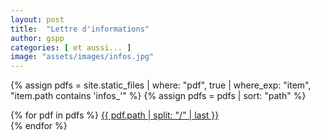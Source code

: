 ```yaml
---
layout: post
title:  "Lettre d'informations"
author: gspp
categories: [ et aussi... ]
image: "assets/images/infos.jpg"
---
```



{% assign pdfs = site.static_files | where: "pdf", true | where_exp: "item", "item.path contains 'infos_'" %}
{% assign pdfs = pdfs | sort: "path" %}

{% for pdf in pdfs %}
  <a href="{{ pdf.path }}">{{ pdf.path | split: "/" | last }}</a><br>
{% endfor %}
